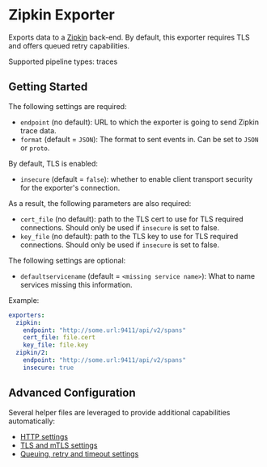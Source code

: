 # Zipkin Exporter

Exports data to a [Zipkin](https://zipkin.io/) back-end.
By default, this exporter requires TLS and offers queued retry capabilities.

Supported pipeline types: traces

## Getting Started

The following settings are required:

- `endpoint` (no default): URL to which the exporter is going to send Zipkin trace data.
- `format` (default = `JSON`): The format to sent events in. Can be set to `JSON` or `proto`.

By default, TLS is enabled:

- `insecure` (default = `false`): whether to enable client transport security for
  the exporter's connection.

As a result, the following parameters are also required:

- `cert_file` (no default): path to the TLS cert to use for TLS required connections. Should
  only be used if `insecure` is set to false.
- `key_file` (no default): path to the TLS key to use for TLS required connections. Should
  only be used if `insecure` is set to false.

The following settings are optional:

- `defaultservicename` (default = `<missing service name>`): What to name
  services missing this information.

Example:

```yaml
exporters:
  zipkin:
    endpoint: "http://some.url:9411/api/v2/spans"
    cert_file: file.cert
    key_file: file.key
  zipkin/2:
    endpoint: "http://some.url:9411/api/v2/spans"
    insecure: true
```

## Advanced Configuration

Several helper files are leveraged to provide additional capabilities automatically:

- [HTTP settings](https://github.com/open-telemetry/opentelemetry-collector/blob/master/config/confighttp/README.md)
- [TLS and mTLS settings](https://github.com/open-telemetry/opentelemetry-collector/blob/master/config/configtls/README.md)
- [Queuing, retry and timeout settings](https://github.com/open-telemetry/opentelemetry-collector/blob/master/exporter/exporterhelper/README.md)
